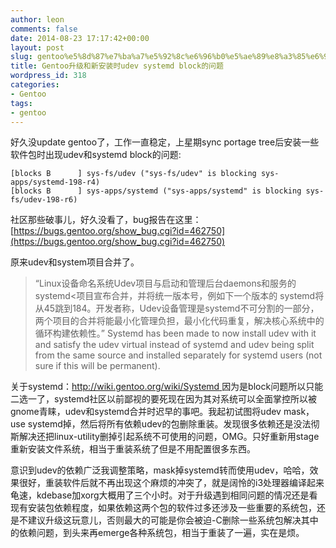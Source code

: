```yaml
---
author: leon
comments: false
date: 2014-08-23 17:17:42+00:00
layout: post
slug: gentoo%e5%8d%87%e7%ba%a7%e5%92%8c%e6%96%b0%e5%ae%89%e8%a3%85%e6%97%b6udev-systemd-block%e7%9a%84%e9%97%ae%e9%a2%98
title: Gentoo升级和新安装时udev systemd block的问题
wordpress_id: 318
categories:
- Gentoo
tags:
- gentoo
---
```


好久没update gentoo了，工作一直稳定，上星期sync portage tree后安装一些软件包时出现udev和systemd block的问题:

```
[blocks B      ] sys-fs/udev ("sys-fs/udev" is blocking sys-apps/systemd-198-r4) 
[blocks B      ] sys-apps/systemd ("sys-apps/systemd" is blocking sys-fs/udev-198-r6) 
```

社区那些破事儿，好久没看了，bug报告在这里： [https://bugs.gentoo.org/show_bug.cgi?id=462750](https://bugs.gentoo.org/show_bug.cgi?id=462750)

原来udev和system项目合并了。
> “Linux设备命名系统Udev项目与启动和管理后台daemons和服务的systemd<项目宣布合并，并将统一版本号，例如下一个版本的 systemd将从45跳到184。开发者称，Udev设备管理是systemd不可分割的一部分，两个项目的合并将能最小化管理负担，最小化代码重复，解决核心系统中的循环构建依赖性。”
> Systemd has been made to now install udev with it and satisfy the udev virtual instead of systemd and udev being split from the same source and installed separately for systemd users (not sure if this will be permanent). 


关于systemd：[http://wiki.gentoo.org/wiki/Systemd ](http://wiki.gentoo.org/wiki/Systemd)
因为是block问题所以只能二选一了，systemd社区以前鄙视的要死现在因为其对系统可以全面掌控所以被gnome青睐，udev和systemd合并时迟早的事吧。我起初试图将udev mask，use systemd掉，然后将所有依赖udev的包删除重装。发现很多依赖还是没法彻斯解决还把linux-utility删掉引起系统不可使用的问题，OMG。只好重新用stage重新安装文件系统，相当于重装系统了但是不用配置很多东西。

意识到udev的依赖广泛我调整策略，mask掉systemd转而使用udev，哈哈，效果很好，重装软件后就不再出现这个麻烦的冲突了，就是阔怜的i3处理器编译起来龟速，kdebase加xorg大概用了三个小时。对于升级遇到相同问题的情况还是看现有安装包依赖程度，如果依赖这两个包的软件过多还涉及一些重要的系统包，还是不建议升级这玩意儿，否则最大的可能是你会被迫-C删除一些系统包解决其中的依赖问题，到头来再emerge各种系统包，相当于重装了一遍，实在是烦。
